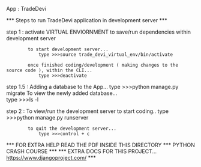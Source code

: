 App : TradeDevi

*** Steps to run TradeDevi application in development server ***

step 1 :    activate VIRTUAL ENVIORNMENT to save/run dependencies within development server

            to start development server...
                type >>>source trade_devi_virtual_env/bin/activate

            once finished coding/development ( making changes to the source code ), within the CLI...
                type >>>deactivate

step 1.5 :  Adding a database to the App...
                type >>>python manage.py migrate
            To view the newly added database...  
                type >>>ls -l

step 2 :    To view/run the development server to start coding..
                type >>>python manage.py runserver
                
            to quit the development server...
                type >>>control + c 

*** FOR EXTRA HELP READ THE PDF INSIDE THIS DIRECTORY *** PYTHON CRASH COURSE ***
*** EXTRA DOCS FOR THIS PROJECT... https://www.djangoproject.com/ ***
